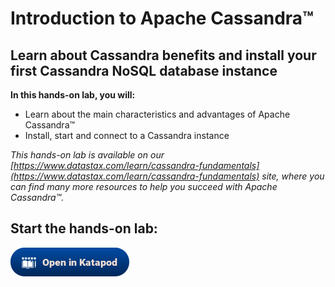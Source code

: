 # Introduction to Apache Cassandra™

## Learn about Cassandra benefits and install your first Cassandra NoSQL database instance

**In this hands-on lab, you will:**
* Learn about the main characteristics and advantages of Apache Cassandra™
* Install, start and connect to a Cassandra instance

_This hands-on lab is available on our [https://www.datastax.com/learn/cassandra-fundamentals](https://www.datastax.com/learn/cassandra-fundamentals) site, where you can find many more resources to help you succeed with Apache Cassandra™._

## Start the hands-on lab:

[![Open in KataPod](https://github.com/DataStax-Academy/katapod-shared-assets/blob/main/images/open-in-katapod.png)](https://gitpod.io/#https://github.com/ArtemChebotko/cassandra-fundamentals-cassandra/)

